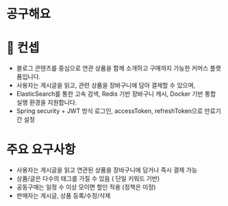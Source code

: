 # 공구해요
# 📢 컨셉
- 블로그 콘텐츠를 중심으로 연관 상품을 함께 소개하고 구매까지 가능한 커머스 플랫폼입니다.
- 사용자는 게시글을 읽고, 관련 상품을 장바구니에 담아 결제할 수 있으며,
- ElasticSearch를 통한 고속 검색, Redis 기반 장바구니 캐시, Docker 기반 통합 실행 환경을 지원합니다.
- Spring security + JWT 방식 로그인, accessToken, refreshToken으로 만료기간 설정


#  주요 요구사항
- 사용자는 게시글을 읽고 연관된 상품을 장바구니에 담거나 즉시 결제 가능
- 상품/글은 다수의 태그를 가질 수 있음 ( 단일 키워드 기반)
- 공동구매는 일정 수 이상 모이면 할인 적용 (정책은 미정)
- 판매자는 게시글, 상품  등록/수정/삭제

